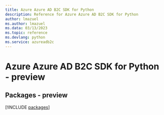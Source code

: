```yaml
---
title: Azure Azure AD B2C SDK for Python
description: Reference for Azure Azure AD B2C SDK for Python
author: lmazuel
ms.author: lmazuel
ms.data: 03/13/2023
ms.topic: reference
ms.devlang: python
ms.service: azureadb2c
---
```

# Azure Azure AD B2C SDK for Python - preview
## Packages - preview
[!INCLUDE [packages](azure-ad-b2c-index.md)]